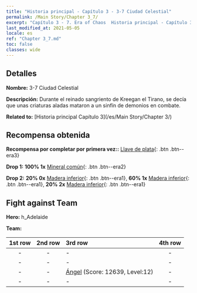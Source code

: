 ```yaml
---
title: "Historia principal - Capítulo 3 - 3-7 Ciudad Celestial"
permalink: /Main Story/Chapter 3_7/
excerpt: "Capítulo 3 - 7. Era of Chaos  Historia principal - Capítulo 3_7. 3-7 Ciudad Celestial"
last_modified_at: 2021-05-05
locale: es
ref: "Chapter 3_7.md"
toc: false
classes: wide
---
```


## Detalles

 **Nombre:** 3-7 Ciudad Celestial

 **Descripción:** Durante el reinado sangriento de Kreegan el Tirano, se decía que unas criaturas aladas mataron a un sinfín de demonios en combate.

 **Related to:** [Historia principal Capítulo 3](/es/Main Story/Chapter 3/)

## Recompensa obtenida

 **Recompensa por completar por primera vez::** [Llave de plata](/ItemsES/con_693/){: .btn .btn--era3}

 **Drop 1:** **100% 1x** [Mineral común](/ItemsES/mat_6/){: .btn .btn--era2}

 **Drop 2:** **20% 0x** [Madera inferior](/ItemsES/mat_1/){: .btn .btn--era1}, **60% 1x** [Madera inferior](/ItemsES/mat_1/){: .btn .btn--era1}, **20% 2x** [Madera inferior](/ItemsES/mat_1/){: .btn .btn--era1}


## Fight against Team
 **Hero:** h_Adelaide

 **Team:**


  | 1st row | 2nd row | 3rd row | 4th row |
  |:----:|:----:|:----|:----:|
  | - | - | - | - |
  | - | - | - | - |
  | - | - | [Ángel](/es/units/Angel/) (Score: 12639, Level:12)  | - |
  | - | - | - | - |


